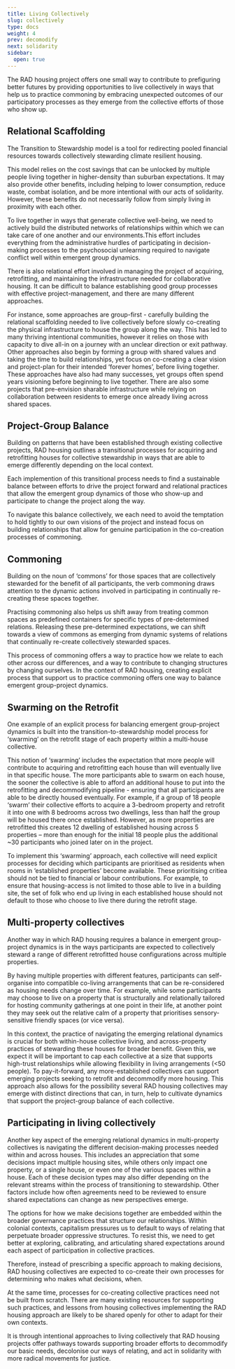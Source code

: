 ```yaml
---
title: Living Collectively
slug: collectively
type: docs
weight: 4
prev: decomodify
next: solidarity
sidebar:
  open: true
---
```

The RAD housing project offers one small way to contribute to prefiguring better futures by providing opportunities to live collectively in ways that help us to practice commoning by embracing unexpected outcomes of our participatory processes as they emerge from the collective efforts of those who show up.

## Relational Scaffolding
The Transition to Stewardship model is a tool for redirecting pooled financial resources towards collectively stewarding climate resilient housing.

This model relies on the cost savings that can be unlocked by multiple people living together in higher-density than suburban expectations. It may also provide other benefits, including helping to lower consumption, reduce waste, combat isolation, and be more intentional with our acts of solidarity. However, these benefits do not necessarily follow from simply living in proximity with each other. 

To live together in ways that generate collective well-being, we need to actively build the distributed networks of relationships within which we can take care of one another and our environments.This effort includes everything from the administrative hurdles of participating in decision-making processes to the psychosocial unlearning required to navigate conflict well within emergent group dynamics. 
 
There is also relational effort involved in managing the project of acquiring, retrofitting, and maintaining the infrastructure needed for collaborative housing. It can be difficult to balance establishing good group processes with effective project-management, and there are many different approaches. 

For instance, some approaches are group-first - carefully building the relational scaffolding needed to live collectively before slowly co-creating the physical infrastructure to house the group along the way. This has led to many thriving intentional communities, however it relies on those with capacity to dive all-in on a journey with an unclear direction or exit pathway. Other approaches also begin by forming a group with shared values and taking the time to build relationships, yet focus on co-creating a clear vision and project-plan for their intended ‘forever homes’, before living together. These approaches have also had many successes, yet groups often spend years visioning before beginning to live together.
There are also some projects that pre-envision sharable infrastructure while relying on collaboration between residents to emerge once already living across shared spaces. 

## Project-Group Balance
Building on patterns that have been established through existing collective projects, RAD housing outlines a transitional processes for acquiring and retrofitting houses for collective stewardship in ways that are able to emerge differently depending on the local context. 

Each implemention of this transitional process needs to find a sustainable balance between efforts to drive the project forward and relational practices that allow the emergent group dynamics of those who show-up and participate to change the project along the way.

To navigate this balance collectively, we each need to avoid the temptation to hold tightly to our own visions of the project and instead focus on building relationships that allow for genuine participation in the co-creation processes of commoning. 

## Commoning 
Building on the noun of ‘commons’ for those spaces that are collectively stewarded for the benefit of all participants, the verb commoning draws attention to the dynamic actions involved in participating in continually re-creating these spaces together.

Practising commoning also helps us shift away from treating common spaces as predefined containers for specific types of pre-determined relations. Releasing these pre-determined expectations, we can shift towards a view of commons as emerging from dynamic systems of relations that continually re-create collectively stewarded spaces. 

This process of commoning offers a way to practice how we relate to each other across our differences, and a way to contribute to changing structures by changing ourselves. In the context of RAD housing, creating explicit process that support us to practice commoning offers one way to balance emergent group-project dynamics. 

## Swarming on the Retrofit
One example of an explicit process for balancing emergent group-project dynamics is built into the transition-to-stewardship model process for ‘swarming’ on the retrofit stage of each property within a multi-house collective. 

This notion of ‘swarming’ includes the expectation that more people will contribute to acquiring and retrofitting each house than will eventually live in that specific house. The more participants able to swarm on each house, the sooner the collective is able to afford an additional house to put into the retrofitting and decommodifying pipeline - ensuring that all participants are able to be directly housed eventually. For example, if a group of 18 people ‘swarm’ their collective efforts to acquire a 3-bedroom property and retrofit it into one with 8 bedrooms across two dwellings, less than half the group will be housed there once established. However, as more properties are retrofitted this creates 12 dwelling of established housing across 5 properties – more than enough for the initial 18 people plus the additional ~30 participants who joined later on in the project.


To implement this ‘swarming’ approach, each collective will need explicit processes for deciding which participants are prioritised as residents when rooms in ‘established properties’ become available. These prioritising critiea should not be tied to financial or labour contributions. For example, to ensure that housing-access is not limited to those able to live in a building site, the set of folk who end up living in each established house should not default to those who choose to live there during the retrofit stage. 

## Multi-property collectives
Another way in which RAD housing requires a balance in emergent group-project dynamics is in the ways participants are expected to collectively steward a range of different retrofitted house configurations across multiple properties.    

By having multiple properties with different features, participants can self-organise into compatible co-living arrangements that can be re-considered as housing needs change over time. For example, while some participants may choose to live on a property that is structurally and relationally tailored for hosting community gatherings at one point in their life, at another point they may seek out the relative calm of a property that prioritises sensory-sensitive friendly spaces (or vice versa).  

In this context, the practice of navigating the emerging relational dynamics is crucial for both within-house collective living, and across-property practices of stewarding these houses for broader benefit. Given this, we expect it will be important to cap each collective at a size that supports high-trust relationships while allowing flexibility in living arrangements (<50 people). To pay-it-forward, any more-established collectives can support emerging projects seeking to retrofit and decommodify more housing. This approach also allows for the possibility several RAD housing collectives may emerge with distinct directions that can, in turn, help to cultivate dynamics that support the project-group balance of each collective. 

## Participating in living collectively
Another key aspect of the emerging relational dynamics in multi-property collectives is navigating the different decision-making processes needed within and across houses. This includes an appreciation that some decisions impact multiple housing sites, while others only impact one property, or a single house, or even one of the various spaces within a house. Each of these decision types may also differ depending on the relevant streams within the process of transitioning to stewardship. Other factors include how often agreements need to be reviewed to ensure shared expectations can change as new perspectives emerge.

The options for how we make decisions together are embedded within the broader governance practices that structure our relationships. Within colonial contexts, capitalism pressures us to default to ways of relating that perpetuate broader oppressive structures. To resist this, we need to get better at exploring, calibrating, and articulating shared expectations around each aspect of participation in collective practices. 

Therefore, instead of prescribing a specific approach to making decisions, RAD housing collectives are expected to co-create their own processes for determining who makes what decisions, when.  

At the same time, processes for co-creating collective practices need not be built from scratch. There are many existing resources for supporting such practices, and lessons from housing collectives implementing the RAD housing approach are likely to be shared openly for other to adapt for their own contexts. 

It is through intentional approaches to living collectively that RAD housing projects offer pathways towards supporting broader efforts to decommodify our basic needs, decolonise our ways of relating, and act in solidarity with more radical movements for justice. 
